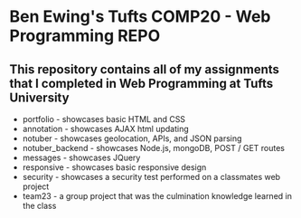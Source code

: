 # Ben Ewing's Tufts COMP20 - Web Programming REPO

## This repository contains all of my assignments that I completed in Web Programming at Tufts University

* portfolio - showcases basic HTML and CSS
* annotation - showcases AJAX html updating
* notuber - showcases geolocation, APIs, and JSON parsing
* notuber_backend - showcases Node.js, mongoDB, POST / GET routes
* messages - showcases JQuery
* responsive - showcases basic responsive design
* security - showcases a security test performed on a classmates web project
* team23 - a group project that was the culmination knowledge learned in the class